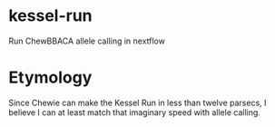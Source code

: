 # kessel-run
Run ChewBBACA allele calling in nextflow

# Etymology

Since Chewie can make the Kessel Run in less than twelve parsecs,
I believe I can at least match that imaginary speed with allele calling.

